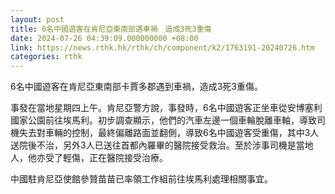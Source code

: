 ```yaml
---
layout: post
title: 6名中國遊客在肯尼亞東南部遇車禍　造成3死3重傷
date: 2024-07-26 04:39:09.000000000 +08:00
link: https://news.rthk.hk/rthk/ch/component/k2/1763191-20240726.htm
categories: rthk
---
```


6名中國遊客在肯尼亞東南部卡賈多郡遇到車禍，造成3死3重傷。

事發在當地星期四上午。肯尼亞警方說，事發時，6名中國遊客正坐車從安博塞利國家公園前往埃馬利。初步調查顯示，他們的汽車左邊一個車輪脫離車軸，導致司機失去對車輛的控制，最終偏離路面並翻側，導致6名中國遊客受重傷，其中3人送院後不治，另外3人已送往首都內羅畢的醫院接受救治。至於涉事司機是當地人，他亦受了輕傷，正在醫院接受治療。

中國駐肯尼亞使館參贊苗苗已率領工作組前往埃馬利處理相關事宜。

